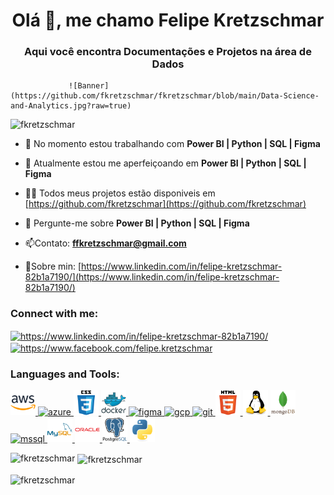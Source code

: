 <h1 align="center">Olá 👋, me chamo Felipe Kretzschmar</h1>
<h3 align="center">Aqui você encontra Documentações e Projetos na área de Dados</h3>

                 ![Banner](https://github.com/fkretzschmar/fkretzschmar/blob/main/Data-Science-and-Analytics.jpg?raw=true)


<p align="left"> <img src="https://komarev.com/ghpvc/?username=fkretzschmar&label=Profile%20views&color=0e75b6&style=flat" alt="fkretzschmar" /> </p>

- 🔭 No momento estou trabalhando com **Power BI | Python | SQL | Figma**

- 🌱 Atualmente estou me aperfeiçoando em **Power BI | Python | SQL | Figma**

- 👨‍💻 Todos meus projetos estão disponiveis em [https://github.com/fkretzschmar](https://github.com/fkretzschmar)

- 💬 Pergunte-me sobre **Power BI | Python | SQL | Figma**

- 📫Contato: **ffkretzschmar@gmail.com**

- 📄Sobre min: [https://www.linkedin.com/in/felipe-kretzschmar-82b1a7190/](https://www.linkedin.com/in/felipe-kretzschmar-82b1a7190/)

<h3 align="left">Connect with me:</h3>
<p align="left">
<a href="https://linkedin.com/in/https://www.linkedin.com/in/felipe-kretzschmar-82b1a7190/" target="blank"><img align="center" src="https://raw.githubusercontent.com/rahuldkjain/github-profile-readme-generator/master/src/images/icons/Social/linked-in-alt.svg" alt="https://www.linkedin.com/in/felipe-kretzschmar-82b1a7190/" height="30" width="40" /></a>
<a href="https://fb.com/https://www.facebook.com/felipe.kretzschmar" target="blank"><img align="center" src="https://raw.githubusercontent.com/rahuldkjain/github-profile-readme-generator/master/src/images/icons/Social/facebook.svg" alt="https://www.facebook.com/felipe.kretzschmar" height="30" width="40" /></a>
</p>

<h3 align="left">Languages and Tools:</h3>
<p align="left"> <a href="https://aws.amazon.com" target="_blank" rel="noreferrer"> <img src="https://raw.githubusercontent.com/devicons/devicon/master/icons/amazonwebservices/amazonwebservices-original-wordmark.svg" alt="aws" width="40" height="40"/> </a> <a href="https://azure.microsoft.com/en-in/" target="_blank" rel="noreferrer"> <img src="https://www.vectorlogo.zone/logos/microsoft_azure/microsoft_azure-icon.svg" alt="azure" width="40" height="40"/> </a> <a href="https://www.w3schools.com/css/" target="_blank" rel="noreferrer"> <img src="https://raw.githubusercontent.com/devicons/devicon/master/icons/css3/css3-original-wordmark.svg" alt="css3" width="40" height="40"/> </a> <a href="https://www.docker.com/" target="_blank" rel="noreferrer"> <img src="https://raw.githubusercontent.com/devicons/devicon/master/icons/docker/docker-original-wordmark.svg" alt="docker" width="40" height="40"/> </a> <a href="https://www.figma.com/" target="_blank" rel="noreferrer"> <img src="https://www.vectorlogo.zone/logos/figma/figma-icon.svg" alt="figma" width="40" height="40"/> </a> <a href="https://cloud.google.com" target="_blank" rel="noreferrer"> <img src="https://www.vectorlogo.zone/logos/google_cloud/google_cloud-icon.svg" alt="gcp" width="40" height="40"/> </a> <a href="https://git-scm.com/" target="_blank" rel="noreferrer"> <img src="https://www.vectorlogo.zone/logos/git-scm/git-scm-icon.svg" alt="git" width="40" height="40"/> </a> <a href="https://www.w3.org/html/" target="_blank" rel="noreferrer"> <img src="https://raw.githubusercontent.com/devicons/devicon/master/icons/html5/html5-original-wordmark.svg" alt="html5" width="40" height="40"/> </a> <a href="https://www.linux.org/" target="_blank" rel="noreferrer"> <img src="https://raw.githubusercontent.com/devicons/devicon/master/icons/linux/linux-original.svg" alt="linux" width="40" height="40"/> </a> <a href="https://www.mongodb.com/" target="_blank" rel="noreferrer"> <img src="https://raw.githubusercontent.com/devicons/devicon/master/icons/mongodb/mongodb-original-wordmark.svg" alt="mongodb" width="40" height="40"/> </a> <a href="https://www.microsoft.com/en-us/sql-server" target="_blank" rel="noreferrer"> <img src="https://www.svgrepo.com/show/303229/microsoft-sql-server-logo.svg" alt="mssql" width="40" height="40"/> </a> <a href="https://www.mysql.com/" target="_blank" rel="noreferrer"> <img src="https://raw.githubusercontent.com/devicons/devicon/master/icons/mysql/mysql-original-wordmark.svg" alt="mysql" width="40" height="40"/> </a> <a href="https://www.oracle.com/" target="_blank" rel="noreferrer"> <img src="https://raw.githubusercontent.com/devicons/devicon/master/icons/oracle/oracle-original.svg" alt="oracle" width="40" height="40"/> </a> <a href="https://www.postgresql.org" target="_blank" rel="noreferrer"> <img src="https://raw.githubusercontent.com/devicons/devicon/master/icons/postgresql/postgresql-original-wordmark.svg" alt="postgresql" width="40" height="40"/> </a> <a href="https://www.python.org" target="_blank" rel="noreferrer"> <img src="https://raw.githubusercontent.com/devicons/devicon/master/icons/python/python-original.svg" alt="python" width="40" height="40"/> </a> </p>

<p><img align="left" src="https://github-readme-stats.vercel.app/api/top-langs?username=fkretzschmar&show_icons=true&theme=dark&locale=en&layout=compact" alt="fkretzschmar" /></p>

<p>&nbsp;<img align="center" src="https://github-readme-stats.vercel.app/api?username=fkretzschmar&show_icons=true&theme=dark&locale=en" alt="fkretzschmar" /></p>

<p><img align="center" src="https://github-readme-streak-stats.herokuapp.com/?user=fkretzschmar&theme=dark" alt="fkretzschmar" /></p>
